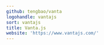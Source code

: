 ```yaml
---
github: tengbao/vanta
logohandle: vantajs
sort: vantajs
title: Vanta.js
website: 'https://www.vantajs.com/'
---
```

